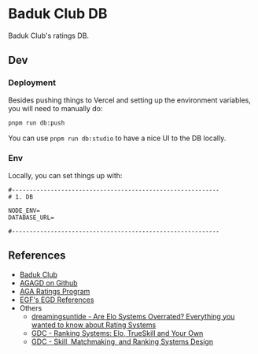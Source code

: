 # Baduk Club DB

Baduk Club's ratings DB.

## Dev

### Deployment

Besides pushing things to Vercel and setting up the environment variables, you will need to manually do:

```sh
pnpm run db:push
```

You can use `pnpm run db:studio` to have a nice UI to the DB locally.

### Env

Locally, you can set things up with:

```env
#-----------------------------------------------------------
# 1. DB

NODE_ENV=
DATABASE_URL=

#-----------------------------------------------------------
```

## References

- [Baduk Club](https://baduk.club)
- [AGAGD on Github](https://github.com/usgo/agagd/tree/main)
- [AGA Ratings Program](https://github.com/Fraze/AGA-Ratings-Program/)
- [EGF's EGD References](https://www.europeangodatabase.eu/EGD/EGF_rating_system.php#ReferencejGs)
- Others
  - [dreamingsuntide - Are Elo Systems Overrated? Everything you wanted to know about Rating Systems](https://youtu.be/BT1mmikRils)
  - [GDC - Ranking Systems: Elo, TrueSkill and Your Own](https://youtu.be/VnOVLBbYlU0)
  - [GDC - Skill, Matchmaking, and Ranking Systems Design](https://youtu.be/-pglxege-gU)
